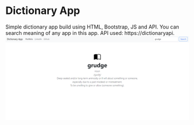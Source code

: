 # Dictionary App
Simple dictionary app build using HTML, Bootstrap, JS and API. You can search meaning of any app in this app. API used: https://dictionaryapi.
![](https://github.com/Subhajit-Ghatak/dictionary-app/blob/master/demo%20example.png?raw=true)

